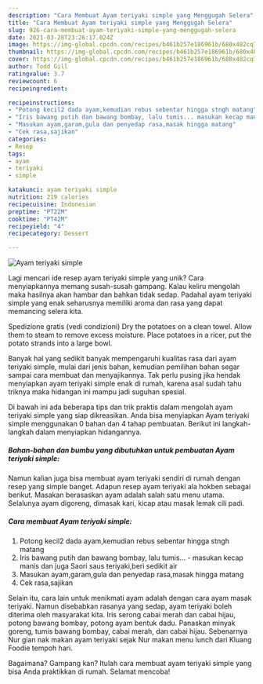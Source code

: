 ```yaml
---
description: "Cara Membuat Ayam teriyaki simple yang Menggugah Selera"
title: "Cara Membuat Ayam teriyaki simple yang Menggugah Selera"
slug: 926-cara-membuat-ayam-teriyaki-simple-yang-menggugah-selera
date: 2021-03-28T23:26:17.024Z
image: https://img-global.cpcdn.com/recipes/b461b257e186961b/680x482cq70/ayam-teriyaki-simple-foto-resep-utama.jpg
thumbnail: https://img-global.cpcdn.com/recipes/b461b257e186961b/680x482cq70/ayam-teriyaki-simple-foto-resep-utama.jpg
cover: https://img-global.cpcdn.com/recipes/b461b257e186961b/680x482cq70/ayam-teriyaki-simple-foto-resep-utama.jpg
author: Todd Gill
ratingvalue: 3.7
reviewcount: 6
recipeingredient:

recipeinstructions:
- "Potong kecil2 dada ayam,kemudian rebus sebentar hingga stngh matang"
- "Iris bawang putih dan bawang bombay, lalu tumis... masukan kecap manis dan juga Saori saus teriyaki,beri sedikit air"
- "Masukan ayam,garam,gula dan penyedap rasa,masak hingga matang"
- "Cek rasa,sajikan"
categories:
- Resep
tags:
- ayam
- teriyaki
- simple

katakunci: ayam teriyaki simple 
nutrition: 219 calories
recipecuisine: Indonesian
preptime: "PT22M"
cooktime: "PT42M"
recipeyield: "4"
recipecategory: Dessert

---
```



![Ayam teriyaki simple](https://img-global.cpcdn.com/recipes/b461b257e186961b/680x482cq70/ayam-teriyaki-simple-foto-resep-utama.jpg)

Lagi mencari ide resep ayam teriyaki simple yang unik? Cara menyiapkannya memang susah-susah gampang. Kalau keliru mengolah maka hasilnya akan hambar dan bahkan tidak sedap. Padahal ayam teriyaki simple yang enak seharusnya memiliki aroma dan rasa yang dapat memancing selera kita.

Spedizione gratis (vedi condizioni) Dry the potatoes on a clean towel. Allow them to steam to remove excess moisture. Place potatoes in a ricer, put the potato strands into a large bowl.

Banyak hal yang sedikit banyak mempengaruhi kualitas rasa dari ayam teriyaki simple, mulai dari jenis bahan, kemudian pemilihan bahan segar sampai cara membuat dan menyajikannya. Tak perlu pusing jika hendak menyiapkan ayam teriyaki simple enak di rumah, karena asal sudah tahu triknya maka hidangan ini mampu jadi suguhan spesial.


Di bawah ini ada beberapa tips dan trik praktis dalam mengolah ayam teriyaki simple yang siap dikreasikan. Anda bisa menyiapkan Ayam teriyaki simple menggunakan 0 bahan dan 4 tahap pembuatan. Berikut ini langkah-langkah dalam menyiapkan hidangannya.

<!--inarticleads1-->

##### Bahan-bahan dan bumbu yang dibutuhkan untuk pembuatan Ayam teriyaki simple:



Namun kalian juga bisa membuat ayam teriyaki sendiri di rumah dengan resep yang simple banget. Adapun resep ayam teriyaki ala hokben sebagai berikut. Masakan berasaskan ayam adalah salah satu menu utama. Selalunya ayam digoreng, dimasak kari, kicap atau masak lemak cili padi. 

<!--inarticleads2-->

##### Cara membuat Ayam teriyaki simple:

1. Potong kecil2 dada ayam,kemudian rebus sebentar hingga stngh matang
1. Iris bawang putih dan bawang bombay, lalu tumis... - masukan kecap manis dan juga Saori saus teriyaki,beri sedikit air
1. Masukan ayam,garam,gula dan penyedap rasa,masak hingga matang
1. Cek rasa,sajikan


Selain itu, cara lain untuk menikmati ayam adalah dengan cara ayam masak teriyaki. Namun disebabkan rasanya yang sedap, ayam teriyaki boleh diterima oleh masyarakat kita. Iris serong cabai merah dan cabai hijau, potong bawang bombay, potong ayam bentuk dadu. Panaskan minyak goreng, tumis bawang bombay, cabai merah, dan cabai hijau. Sebenarnya Nur gian nak makan ayam teriyaki sejak Nur makan menu lunch dari Kluang Foodie tempoh hari. 

Bagaimana? Gampang kan? Itulah cara membuat ayam teriyaki simple yang bisa Anda praktikkan di rumah. Selamat mencoba!
